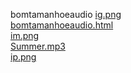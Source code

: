 bomtamanhoeaudio 
<a href='https://gabrielryanft.github.io/learning/cursoemvideo/htmlecss/html/bomtamanhoeaudio/ig.png/' target='_blank' rel='next'>ig.png</a><br/>
<a href='https://gabrielryanft.github.io/learning/cursoemvideo/htmlecss/html/bomtamanhoeaudio/bomtamanhoeaudio.html/' target='_blank' rel='next'>bomtamanhoeaudio.html</a><br/>
<a href='https://gabrielryanft.github.io/learning/cursoemvideo/htmlecss/html/bomtamanhoeaudio/im.png/' target='_blank' rel='next'>im.png</a><br/>
<a href='https://gabrielryanft.github.io/learning/cursoemvideo/htmlecss/html/bomtamanhoeaudio/Summer.mp3/' target='_blank' rel='next'>Summer.mp3</a><br/>
<a href='https://gabrielryanft.github.io/learning/cursoemvideo/htmlecss/html/bomtamanhoeaudio/ip.png/' target='_blank' rel='next'>ip.png</a><br/>
